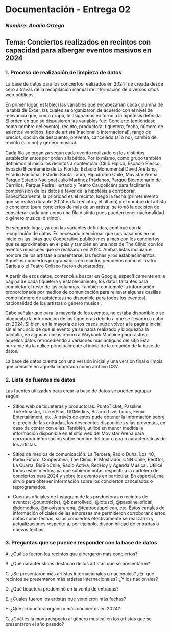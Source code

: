 # **Documentación - Entrega 02**
### *Nombre: Analía Ortega*
## **Tema: Conciertos realizados en recintos con capacidad para albergar eventos masivos en 2024**

### **1. Proceso de realización de limpieza de datos**

La base de datos para los conciertos realizados en 2024 fue creada desde cero a travás de la recopilación manual de información de diversos sitios web públicos. 

En primer lugar, establecí las variables que encabezarían cada columna de la tabla de Excel, las cuales se organizaron de acuerdo con el nivel de relevancia que, como grupo, le asignamos en torno a la hipótesis definida. El orden en que se dispusieron las variables fue: Concierto (entiéndase como nombre del evento), recinto, productora, tiquetera, fecha, número de asientos vendidos, tipo de artista (nacional o internacional), rango de precios, opción de descuento, preventa, cancelado (sí o no), cambio de recinto (sí o no) y género musical. 

Cada fila se organiza según cada evento realizado en los distintos establecimientos por orden alfabético. Por lo mismo, como grupo también definimos al inicio los recintos a contemplar (Club Hípico, Espacio Riesco, Espacio Bicentenario de La Florida, Estadio Monumental David Arellano, Estadio Nacional, Estadio Santa Laura, Hipódromo Chile, Movistar Arena, Parque Estadio Nacional Julio Martínez Prádanos, Parque Bicentenario de Cerrillos, Parque Padre Hurtado y Teatro Caupolicán) para facilitar la comprensión de los datos a favor de la hipótesis a corroborar. Especificamente, la prioridad es el recinto, luego la fecha (primer evento que se realizó durante 2024 en tal recinto y el último) y el nombre del artista o concierto (para conciertos de más de un artista. se tomó la decisión de considerar cada uno como una fila distinta pues pueden tener nacionalidad o género musical distinto). 

En segundo lugar, ya con las variables definidas, continué con la recopilación de datos. Es necesario mencionar que nos basamos en un inicio en las listas que Cooperativa publicó mes a mes con los conciertos que se aproximaban en el país y también en una nota de The Clinic con los eventos musicales que se realizaron en 2024. Ambas listas incluían el nombre de los artistas a presentarse, las fechas y los establecimientos. Aquellos conciertos programados en recintos pequeños como el Teatro Cariola o el Teatro Coliseo fueron descartados. 

A partir de esos datos, comencé a buscar en Google, específicamente en la página de cada tiquetera y establecimiento, los datos faltantes para completar el resto de las columnas. También contemplé la información proporcionada por medios de comunicación para rellenar algunas casillas como número de asistentes (no disponible para todos los eventos), nacionalidad de los artistas o género musical. 

Cabe señalar que para la mayoría de los eventos, no estaba disponible o se bloqueaba la información de las tiqueteras debido a que se llevaron a cabo en 2024. Si bien, en la mayoría de los casos pude volver a la página inicial sin el anuncio de que el evento ya se había realizado y bloqueaba la pantalla, en algunos casos recurrí a Wayback Machine para rastrear aquellos datos retrocediendo a versiones más antiguas del sitio Esta herramienta la utilicé principalmente al inicio de la creación de la base de datos.

La base de datos cuenta con una versión inicial y una versión final o limpia que consiste en aquella importada como archivo CSV.

### **2. Lista de fuentes de datos**

Las fuentes utilizadas para crear la base de datos se pueden agrupar según:

- Sitios web de tiqueteras y productoras: PuntoTicket, Passline, Ticketmaster, TicketPlus, DGMedios, Bizarro Live, Lotus, Fenix Entertainment, etc. A través de estos pude obtener la información sobre el precio de las entradas, los descuentos disponibles y las preventas, en caso de contar con ellas. También, utilicé en menor medida la información disponible en el sitio web del Movistar Arena para corroborar información sobre nombre del tour o gira o características de los artistas. 

- Sitios de medios de comunicación: La Tercera, Radio Duna, Los 40, Radio Futuro, Cooperativa, The Clinic, El Mostrador, CNN Chile, RedGol, La Cuarta, BioBioChile, Radio Activa, RedHoy y Agenda Musical. Utilicé todos estos medios, ya que subieron notas respecto a la cartelera de conciertos para 2024 y sobre los eventos en particular. En especial, me sirvió para obtener información sobre los conciertos cancelados o reprogramados.

- Cuentas oficiales de Instagram de las productoras o recintos de eventos: @puntoticket, @bizarrolivecl, @lotuscl, @passline_oficial, @dgmedios, @movistararena, @teatrocaupolican, etc. Estos canales de información oficiales de las empresas me permitieron corroborar ciertos datos como fechas, si los conciertos efectivamente se realizaron y actualizaciones respecto a, por ejemplo, disponibilidad de entradas o nuevas fechas.


### **3. Preguntas que se pueden responder con la base de datos**

A. ¿Cuáles fueron los recintos que albergaron más conciertos?

B. ¿Qué características destacan de los artistas que se presentaron?

C. ¿Se presentaron más artistas internacionales o nacionales? ¿En qué recintos se presentaron más artistas internacionales? ¿Y los nacionales?

D. ¿Qué tiquetera predominó en la venta de entradas?

E. ¿Cuáles fueron los artistas que vendieron más fechas?

F. ¿Qué productora organizó más conciertos en 2024?

G. ¿Cuál es la moda respecto al género musical en los artistas que se presentaron el año pasado?
